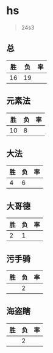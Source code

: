 # hs

> 24s3

## 总
|胜|负|率|
|-|-|-|
|16|19||

## 元素法
|胜|负|率|
|-|-|-|
|10|8||

## 大法
|胜|负|率|
|-|-|-|
|4|6||

## 大哥德
|胜|负|率|
|-|-|-|
|2|1||

## 污手骑
|胜|负|率|
|-|-|-|
||2||

## 海盗瞎
|胜|负|率|
|-|-|-|
||2||
